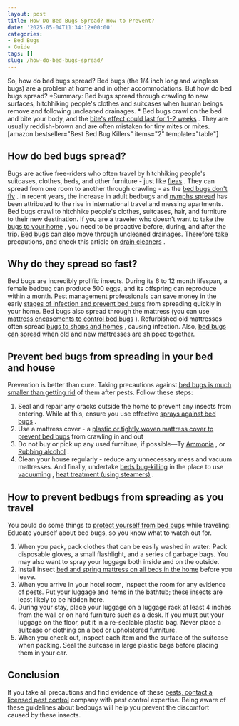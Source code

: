 ```yaml
---
layout: post
title: How Do Bed Bugs Spread? How to Prevent?
date: '2025-05-04T11:34:12+00:00'
categories:
- Bed Bugs
- Guide
tags: []
slug: /how-do-bed-bugs-spread/
---
```


So, how do bed bugs spread? Bed bugs (the 1/4 inch long and wingless bugs) are a problem at home and in other accommodations. But how do bed bugs spread?
*Summary: Bed bugs spread through crawling to new surfaces, hitchhiking people's clothes and suitcases when human beings remove and following uncleaned drainages. *
Bed bugs crawl on the bed and bite your body, and the
[bite's effect could last for 1-2 weeks](https://pestpolicy.com/how-long-do-bed-bug-bites-last/)
. They are usually reddish-brown and are often mistaken for tiny mites or mites.
[amazon bestseller="Best Bed Bug Killers" items="2" template="table"]
## How do bed bugs spread?
Bugs are active free-riders who often travel by hitchhiking people's suitcases, clothes, beds, and other furniture - just like
[fleas](https://pestpolicy.com/can-humans-carry-fleas-from-one-home-to-another/)
. They can spread from one room to another through crawling - as the
[bed bugs don't fly](https://pestpolicy.com/do-bed-bugs-fly/)
.
In recent years, the increase in adult bedbugs and
[nymphs spread](https://pestpolicy.com/baby-bed-bugs/)
has been attributed to the rise in international travel and messing apartments.
Bed bugs crawl to hitchhike people's clothes, suitcases, hair, and furniture to their new destination. If you are a traveler who doesn’t want to take the
[bugs to your home](https://pestpolicy.com/does-vinegar-kill-bed-bugs/)
, you need to be proactive before, during, and after the trip.
[Bed bugs](https://pestpolicy.com/what-does-bed-bug-poop-look-like/)
can also move through uncleaned drainages. Therefore take precautions, and check this article on
[drain cleaners](https://pestpolicy.com/best-drain-cleaner//)
.
## Why do they spread so fast?
Bed bugs are incredibly prolific insects. During its 6 to 12 month lifespan, a female bedbug can produce 500 eggs, and its offspring can reproduce within a month.
Pest management professionals can save money in the early
[stages of infection and prevent bed bugs](https://pestpolicy.com/how-big-are-bed-bugs/)
from spreading quickly in your home.
Bed bugs also spread through the mattress (you can use
[mattress encasements to control bed bugs](https://pestpolicy.com/best-bed-bug-mattress-encasements/)
). Refurbished old mattresses often spread
[bugs to shops and homes](https://pestpolicy.com/home-remedies-for-bed-bugs/)
, causing infection. Also,
[bed bugs can spread](https://pestpolicy.com/bed-bugs-vs-mites/)
when old and new mattresses are shipped together.
## Prevent bed bugs from spreading in your bed and house
Prevention is better than cure. Taking precautions against
[bed bugs is much smaller than getting rid](https://pestpolicy.com/how-to-get-rid-of-bed-bugs-fast/)
of them after pests. Follow these steps:
1. Seal and repair any cracks outside the home to prevent any insects from entering. While at this, ensure you use effective
[sprays against bed bugs](https://pestpolicy.com/best-bed-bug-spray/)
.
2. Use a mattress cover - a
[plastic or tightly woven mattress cover to prevent bed bugs](https://pestpolicy.com/can-bed-bugs-climb-metal-or-plastic/)
from crawling in and out
3. Do not buy or pick up any used furniture, if possible—Ty
[Ammonia](https://pestpolicy.com/does-ammonia-kill-bed-bugs/)
, or
[Rubbing alcohol](https://pestpolicy.com/does-rubbing-alcohol-kill-bed-bugs/)
.
4. Clean your house regularly - reduce any unnecessary mess and vacuum mattresses. And finally, undertake
[beds bug-killing](https://pestpolicy.com/how-to-get-rid-of-bed-bugs-fast/)
in the place to use
[vacuuming](https://pestpolicy.com/best-vacuum-for-bed-bugs/)
,
[heat treatment (using steamers)](https://pestpolicy.com/best-bed-bug-steamer/)
.
## How to prevent bedbugs from spreading as you travel
You could do some things to
[protect yourself from bed bugs](https://pestpolicy.com/are-bed-bug-eggs-hard-or-soft/)
while traveling: Educate yourself about bed bugs, so you know what to watch out for.
1. When you pack, pack clothes that can be easily washed in water: Pack disposable gloves, a small flashlight, and a series of garbage bags. You may also want to spray your luggage both inside and on the outside.
2. Install insect
[bed and spring mattress on all beds in the home](https://pestpolicy.com/ortho-home-defense-dual-action-bed-bug-killer-review/)
before you leave.
3. When you arrive in your hotel room, inspect the room for any evidence of pests. Put your luggage and items in the bathtub; these insects are least likely to be hidden here.
4. During your stay, place your luggage on a luggage rack at least 4 inches from the wall or on hard furniture such as a desk. If you must put your luggage on the floor, put it in a re-sealable plastic bag. Never place a suitcase or clothing on a bed or upholstered furniture.
5. When you check out, inspect each item and the surface of the suitcase when packing. Seal the suitcase in large plastic bags before placing them in your car.
## Conclusion
If you take all precautions and find evidence of these
[pests, contact a licensed pest control](https://pestpolicy.com/flying-ants-vs-termites/)
company with pest control expertise.
Being aware of these guidelines about bedbugs will help you prevent the discomfort caused by these insects.
